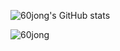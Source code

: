![60jong's GitHub stats](https://github-readme-stats.vercel.app/api?username=60jong&show_icon=true&theme=kacho_ga)


![60jong](localhost:9001/members/get-image)
<!--
**60jong/60jong** is a ✨ _special_ ✨ repository because its `README.md` (this file) appears on your GitHub profile.

Here are some ideas to get you started:

- 🔭 I’m currently working on ...
- 🌱 I’m currently learning ...
- 👯 I’m looking to collaborate on ...
- 🤔 I’m looking for help with ...
- 💬 Ask me about ...
- 📫 How to reach me: ...
- 😄 Pronouns: ...
- ⚡ Fun fact: ...
-->
